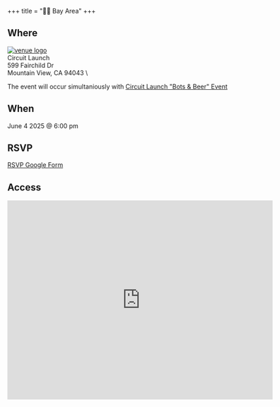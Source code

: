 +++
title = "🌅🌉 Bay Area"
+++
<!--If the venue for the month does not have a serviceable logo to use here consider omitting or using /images/bayarea/trolleyproblem.png as a place holder-->


## Where
<a href="https://www.circuitlaunch.com/">![venue logo](/images/logos/Circuit-Launch-Logo.png)</a> \
Circuit Launch \
599 Fairchild Dr \
Mountain View, CA 94043 \

The event will occur simultaniously with <a href="https://lu.ma/svrobo"> Circuit Launch "Bots & Beer" Event </a>

## When
June 4 2025 @ 6:00 pm

## RSVP
<a href="https://forms.gle/AFh9H3zUJvyqp9u27">RSVP Google Form</a>

## Access
<iframe src="https://www.google.com/maps/embed?pb=!1m18!1m12!1m3!1d423.14490644013296!2d-122.05005351695961!3d37.40329290979449!2m3!1f0!2f0!3f0!3m2!1i1024!2i768!4f13.1!3m3!1m2!1s0x808fb700737380d3%3A0xf295ac065fe26b6b!2sCircuit%20Launch!5e0!3m2!1sen!2sus!4v1747156541769!5m2!1sen!2sus" width="600" height="450" style="border:0;" allowfullscreen="" loading="lazy" referrerpolicy="no-referrer-when-downgrade"></iframe>
